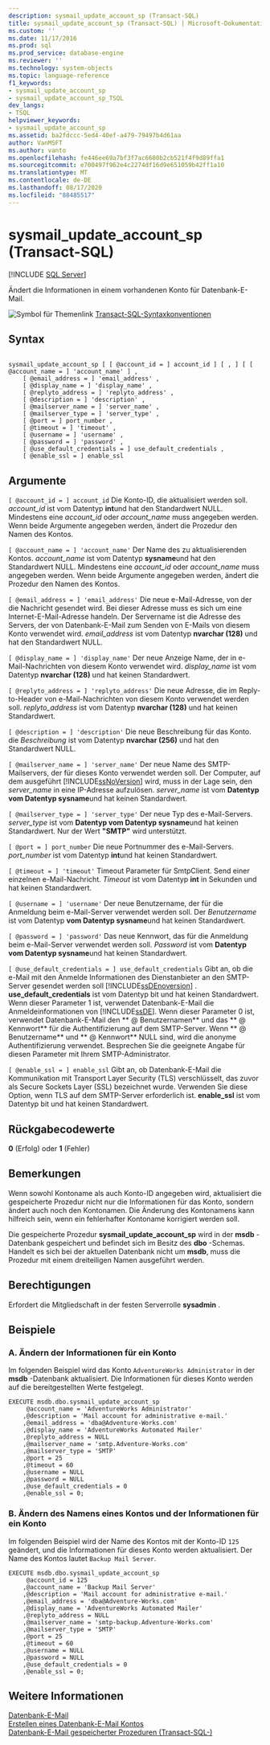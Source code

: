 ```yaml
---
description: sysmail_update_account_sp (Transact-SQL)
title: sysmail_update_account_sp (Transact-SQL) | Microsoft-Dokumentation
ms.custom: ''
ms.date: 11/17/2016
ms.prod: sql
ms.prod_service: database-engine
ms.reviewer: ''
ms.technology: system-objects
ms.topic: language-reference
f1_keywords:
- sysmail_update_account_sp
- sysmail_update_account_sp_TSQL
dev_langs:
- TSQL
helpviewer_keywords:
- sysmail_update_account_sp
ms.assetid: ba2fdccc-5ed4-40ef-a479-79497b4d61aa
author: VanMSFT
ms.author: vanto
ms.openlocfilehash: fe446ee69a7bf3f7ac6600b2cb521f4f9d89ffa1
ms.sourcegitcommit: e700497f962e4c2274df16d9e651059b42ff1a10
ms.translationtype: MT
ms.contentlocale: de-DE
ms.lasthandoff: 08/17/2020
ms.locfileid: "88485517"
---
```

# <a name="sysmail_update_account_sp-transact-sql"></a>sysmail_update_account_sp (Transact-SQL)
[!INCLUDE [SQL Server](../../includes/applies-to-version/sqlserver.md)]

  Ändert die Informationen in einem vorhandenen Konto für Datenbank-E-Mail.  
 
 
 ![Symbol für Themenlink](../../database-engine/configure-windows/media/topic-link.gif "Symbol für Themenlink") [Transact-SQL-Syntaxkonventionen](../../t-sql/language-elements/transact-sql-syntax-conventions-transact-sql.md)  
  
## <a name="syntax"></a>Syntax  
  
```  
  
sysmail_update_account_sp [ [ @account_id = ] account_id ] [ , ] [ [ @account_name = ] 'account_name' ] ,  
    [ @email_address = ] 'email_address' ,   
    [ @display_name = ] 'display_name' ,   
    [ @replyto_address = ] 'replyto_address' ,  
    [ @description = ] 'description' ,   
    [ @mailserver_name = ] 'server_name' ,   
    [ @mailserver_type = ] 'server_type' ,   
    [ @port = ] port_number ,   
    [ @timeout = ] 'timeout' ,  
    [ @username = ] 'username' ,  
    [ @password = ] 'password' ,  
    [ @use_default_credentials = ] use_default_credentials ,  
    [ @enable_ssl = ] enable_ssl   
```  
  
## <a name="arguments"></a>Argumente  
`[ @account_id = ] account_id` Die Konto-ID, die aktualisiert werden soll. *account_id* ist vom Datentyp **int**und hat den Standardwert NULL. Mindestens eine *account_id* oder *account_name* muss angegeben werden. Wenn beide Argumente angegeben werden, ändert die Prozedur den Namen des Kontos.  
  
`[ @account_name = ] 'account_name'` Der Name des zu aktualisierenden Kontos. *account_name* ist vom Datentyp **sysname**und hat den Standardwert NULL. Mindestens eine *account_id* oder *account_name* muss angegeben werden. Wenn beide Argumente angegeben werden, ändert die Prozedur den Namen des Kontos.  
  
`[ @email_address = ] 'email_address'` Die neue e-Mail-Adresse, von der die Nachricht gesendet wird. Bei dieser Adresse muss es sich um eine Internet-E-Mail-Adresse handeln. Der Servername ist die Adresse des Servers, der von Datenbank-E-Mail zum Senden von E-Mails von diesem Konto verwendet wird. *email_address* ist vom Datentyp **nvarchar (128)** und hat den Standardwert NULL.  
  
`[ @display_name = ] 'display_name'` Der neue Anzeige Name, der in e-Mail-Nachrichten von diesem Konto verwendet wird. *display_name* ist vom Datentyp **nvarchar (128)** und hat keinen Standardwert.  
  
`[ @replyto_address = ] 'replyto_address'` Die neue Adresse, die im Reply-to-Header von e-Mail-Nachrichten von diesem Konto verwendet werden soll. *replyto_address* ist vom Datentyp **nvarchar (128)** und hat keinen Standardwert.  
  
`[ @description = ] 'description'` Die neue Beschreibung für das Konto. die *Beschreibung* ist vom Datentyp **nvarchar (256)** und hat den Standardwert NULL.  
  
`[ @mailserver_name = ] 'server_name'` Der neue Name des SMTP-Mailservers, der für dieses Konto verwendet werden soll. Der Computer, auf dem ausgeführt [!INCLUDE[ssNoVersion](../../includes/ssnoversion-md.md)] wird, muss in der Lage sein, den *server_name* in eine IP-Adresse aufzulösen. *server_name* ist vom **Datentyp vom Datentyp sysname**und hat keinen Standardwert.  
  
`[ @mailserver_type = ] 'server_type'` Der neue Typ des e-Mail-Servers. *server_type* ist vom **Datentyp vom Datentyp sysname**und hat keinen Standardwert. Nur der Wert **"SMTP"** wird unterstützt.  
  
`[ @port = ] port_number` Die neue Portnummer des e-Mail-Servers. *port_number* ist vom Datentyp **int**und hat keinen Standardwert.  
  
`[ @timeout = ] 'timeout'` Timeout Parameter für SmtpClient. Send einer einzelnen e-Mail-Nachricht. *Timeout* ist vom Datentyp **int** in Sekunden und hat keinen Standardwert.  
  
`[ @username = ] 'username'` Der neue Benutzername, der für die Anmeldung beim e-Mail-Server verwendet werden soll. Der *Benutzername* ist vom Datentyp **vom Datentyp sysname**und hat keinen Standardwert.  
  
`[ @password = ] 'password'` Das neue Kennwort, das für die Anmeldung beim e-Mail-Server verwendet werden soll. *Password* ist vom **Datentyp vom Datentyp sysname**und hat keinen Standardwert.  
  
`[ @use_default_credentials = ] use_default_credentials` Gibt an, ob die e-Mail mit den Anmelde Informationen des Dienstanbieter an den SMTP-Server gesendet werden soll [!INCLUDE[ssDEnoversion](../../includes/ssdenoversion-md.md)] . **use_default_credentials** ist vom Datentyp bit und hat keinen Standardwert. Wenn dieser Parameter 1 ist, verwendet Datenbank-E-Mail die Anmeldeinformationen von [!INCLUDE[ssDE](../../includes/ssde-md.md)]. Wenn dieser Parameter 0 ist, verwendet Datenbank-E-Mail den ** \@ Benutzernamen** und das ** \@ Kennwort** für die Authentifizierung auf dem SMTP-Server. Wenn ** \@ Benutzername** und ** \@ Kennwort** NULL sind, wird die anonyme Authentifizierung verwendet. Besprechen Sie die geeignete Angabe für diesen Parameter mit Ihrem SMTP-Administrator.  
  
`[ @enable_ssl = ] enable_ssl` Gibt an, ob Datenbank-E-Mail die Kommunikation mit Transport Layer Security (TLS) verschlüsselt, das zuvor als Secure Sockets Layer (SSL) bezeichnet wurde. Verwenden Sie diese Option, wenn TLS auf dem SMTP-Server erforderlich ist. **enable_ssl** ist vom Datentyp bit und hat keinen Standardwert.  
  
## <a name="return-code-values"></a>Rückgabecodewerte  
 **0** (Erfolg) oder **1** (Fehler)  
  
## <a name="remarks"></a>Bemerkungen  
 Wenn sowohl Kontoname als auch Konto-ID angegeben wird, aktualisiert die gespeicherte Prozedur nicht nur die Informationen für das Konto, sondern ändert auch noch den Kontonamen. Die Änderung des Kontonamens kann hilfreich sein, wenn ein fehlerhafter Kontoname korrigiert werden soll.  
  
 Die gespeicherte Prozedur **sysmail_update_account_sp** wird in der **msdb** -Datenbank gespeichert und befindet sich im Besitz des **dbo** -Schemas. Handelt es sich bei der aktuellen Datenbank nicht um **msdb**, muss die Prozedur mit einem dreiteiligen Namen ausgeführt werden.  
  
## <a name="permissions"></a>Berechtigungen  
 Erfordert die Mitgliedschaft in der festen Serverrolle **sysadmin** .  
  
## <a name="examples"></a>Beispiele  
  
### <a name="a-changing-the-information-for-an-account"></a>A. Ändern der Informationen für ein Konto  
 Im folgenden Beispiel wird das Konto `AdventureWorks Administrator` in der **msdb** -Datenbank aktualisiert. Die Informationen für dieses Konto werden auf die bereitgestellten Werte festgelegt.  
  
```  
EXECUTE msdb.dbo.sysmail_update_account_sp  
     @account_name = 'AdventureWorks Administrator'  
    ,@description = 'Mail account for administrative e-mail.'  
    ,@email_address = 'dba@Adventure-Works.com'  
    ,@display_name = 'AdventureWorks Automated Mailer'  
    ,@replyto_address = NULL  
    ,@mailserver_name = 'smtp.Adventure-Works.com'  
    ,@mailserver_type = 'SMTP'  
    ,@port = 25  
    ,@timeout = 60  
    ,@username = NULL  
    ,@password = NULL  
    ,@use_default_credentials = 0  
    ,@enable_ssl = 0;  
```  
  
### <a name="b-changing-the-name-of-an-account-and-the-information-for-an-account"></a>B. Ändern des Namens eines Kontos und der Informationen für ein Konto  
 Im folgenden Beispiel wird der Name des Kontos mit der Konto-ID `125` geändert, und die Informationen für dieses Konto werden aktualisiert. Der Name des Kontos lautet `Backup Mail Server`.  
  
```  
EXECUTE msdb.dbo.sysmail_update_account_sp  
     @account_id = 125  
    ,@account_name = 'Backup Mail Server'  
    ,@description = 'Mail account for administrative e-mail.'  
    ,@email_address = 'dba@Adventure-Works.com'  
    ,@display_name = 'AdventureWorks Automated Mailer'  
    ,@replyto_address = NULL  
    ,@mailserver_name = 'smtp-backup.Adventure-Works.com'  
    ,@mailserver_type = 'SMTP'  
    ,@port = 25  
    ,@timeout = 60  
    ,@username = NULL  
    ,@password = NULL  
    ,@use_default_credentials = 0  
    ,@enable_ssl = 0;  
```  
  
## <a name="see-also"></a>Weitere Informationen  
 [Datenbank-E-Mail](../../relational-databases/database-mail/database-mail.md)   
 [Erstellen eines Datenbank-E-Mail Kontos](../../relational-databases/database-mail/create-a-database-mail-account.md)   
 [Datenbank-E-Mail gespeicherter Prozeduren &#40;Transact-SQL-&#41;](../../relational-databases/system-stored-procedures/database-mail-stored-procedures-transact-sql.md)  
  
  
